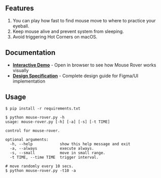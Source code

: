 
## Features
1. You can play how fast to find mouse move to where to practice your eyeball.
2. Keep mouse alive and prevent system from sleeping.
3. Avoid triggering Hot Corners on macOS.

## Documentation

- **[Interactive Demo](demo.html)** - Open in browser to see how Mouse Rover works visually
- **[Design Specification](DESIGN_SPEC.md)** - Complete design guide for Figma/UI implementation

## Usage
```
$ pip install -r requirements.txt

$ python mouse-rover.py -h
usage: mouse-rover.py [-h] [-a] [-s] [-t TIME]

control for mouse-rover.

optional arguments:
  -h, --help            show this help message and exit
  -a, --always          execute always.
  -s, --small           move in small range.
  -t TIME, --time TIME  trigger interval.

# move randomly every 10 secs.
$ python mouse-rover.py -t10 -a
 ```
